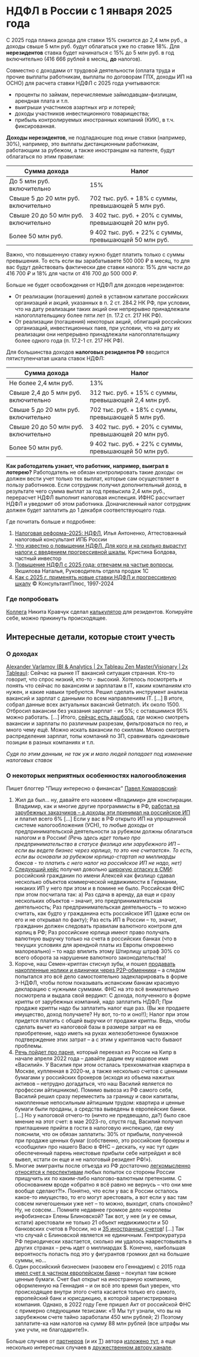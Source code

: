 # НДФЛ в России с 1 января 2025 года

С 2025 года планка дохода для ставки 15% снизится до 2,4 млн руб., а доходы свыше 5 млн руб. будут облагаться уже по ставке 18%. Для **нерезидентов** ставка будет начинаться с 15% до 5 млн руб. в год включительно (416 666 рублей в месяц, **до** налогов).

Совместно с доходами от трудовой деятельности (оплата труда и прочие выплаты работникам, выплаты по договорам ГПХ, доходы ИП на ОСНО) для расчета ставки НДФЛ с 2025 года учитываются:
* проценты по займам, перечисляемые займодавцам-физлицам, арендная плата и т.п.
* выигрыши участников азартных игр и лотерей;
* доходы участников инвестиционного товарищества;
* прибыль контролируемых иностранных компаний (КИК), в т.ч. фиксированная.

**Доходы нерезидентов**, не подпадающие под иные ставки (например, 30%), например, это выплаты дистанционным работникам, работающим за рубежом, а также иностранцам на патенте, будут облагаться по этим правилам:

| Сумма дохода | Налог |
| ----- | ----- |
| До 5 млн руб. включительно | 15% |
| Свыше 5 до 20 млн руб. включительно | 702 тыс. руб. + 18% с суммы, превышающей 5 млн руб. |
| Свыше 20 до 50 млн руб. включительно | 3 402 тыс. руб. + 20% с суммы, превышающей 20 млн руб. |
| Более 50 млн руб. | 9 402 тыс. руб. + 22% с суммы, превышающей 50 млн руб. |

Важно, что повышенную ставку нужно будет платить только с суммы превышения. То есть если вы зарабатываете 500 000 ₽ в месяц, то для вас будут действовать фактически две ставки налога: 15% для части до 416 700 ₽ и 18% для части от 416 700 до 500 000 ₽.

Больше не будет освобождения от НДФЛ для доходов нерезидентов:
* От реализации (погашения) долей в уставном капитале российских организаций и акций, указанных в п. 2 ст. 284.2 НК РФ, при условии, что на дату реализации таких акций они непрерывно принадлежали налогоплательщику более пяти лет (п. 17.2 ст. 217 НК РФ).
* От реализации (погашения) некоторых акций, облигаций российских организаций, инвестиционных паев, при условии, что на дату их реализации они непрерывно принадлежали налогоплательщику более одного года (п. 17.2-1 ст. 217 НК РФ).

Для большинства доходов **налоговых резидентов РФ** вводится пятиступенчатая шкала ставок НДФЛ:

| Сумма дохода | Налог |
| ----- | ----- |
| Не более 2,4 млн руб. | 13% |
| Свыше 2,4 до 5 млн руб. включительно | 312 тыс. руб. + 15% с суммы, превышающей 2,4 млн руб. |
| Свыше 5 до 20 млн руб. включительно | 702 тыс. руб. + 18% с суммы, превышающей 5 млн руб. |
| Свыше 20 до 50 млн руб. включительно | 3 402 тыс. руб. + 20% с суммы, превышающей 20 млн руб. |
| Более 50 млн руб. | 9 402 тыс. руб. + 22% с суммы, превышающей 50 млн руб. |

**Как работодатель узнает, что работник, например, выиграл в лотерею?** Работодатель не обязан контролировать такие доходы: он должен вести учет только тех выплат, которые сам осуществляет в пользу работников. Если сотрудник получил дополнительный доход, в результате чего сумма выплат за год превысила 2,4 млн руб., перерасчет НДФЛ выполнит налоговая инспекция. ИФНС рассчитает НДФЛ и уведомит об этом работника. Доначисленный налог сотрудник должен будет заплатить до 1 декабря соответствующего года.

Где почитать больше и подробнее:
1. [Налоговая реформа–2025: НДФЛ](https://www.kontur-extern.ru/info/51811-nalogovaya_reforma_ndfl#header_51811_7), Илья Антоненко, Аттестованный налоговый консультант ИПБ России
2. [Что известно о повышении НДФЛ. Для кого и на сколько вырастут налоги с введением прогрессивной шкалы](https://journal.tinkoff.ru/news/height-bet-ndfl-2024/), Кристина Болдова, частный инвестор
3. [Повышение НДФЛ с 2025 года: отвечаем на частые вопросы](https://1c-o.ru/blog/articles/povyshenie-ndfl-s-2025-goda-otvechaem-na-chastye-voprosy#:~:text=Чем%20новая%20шкала%20НДФЛ%20отличается,облагаться%20уже%20по%20ставке%2018%25.), Якшилова Наталья, Руководитель отдела продаж 1С
4. [Как с 2025 г. применять новые ставки НДФЛ и прогрессивную шкалу](https://www.consultant.ru/news/395/) © КонсультантПлюс, 1997-2024

### Где попробовать

[Коллега](https://www.linkedin.com/feed/update/urn:li:activity:7274423186199375872?commentUrn=urn%3Ali%3Acomment%3A%28activity%3A7274423186199375872%2C7274875203879370752%29&dashCommentUrn=urn%3Ali%3Afsd_comment%3A%287274875203879370752%2Curn%3Ali%3Aactivity%3A7274423186199375872%29) Никита Кравчук сделал [калькулятор](https://docs.google.com/spreadsheets/d/1NC1iq7aQDA9cCW7dHmrsLPluz3v-l5M8hLS4sgprXEQ/edit?gid=112840922#gid=112840922) для резидентов. Копируйте себе, можно прикинуть происходящее.


## Интересные детали, которые стоит учесть

### О доходах

[Alexander Varlamov (BI & Analytics | 2x Tableau Zen Master/Visionary | 2x Tableau)](https://www.linkedin.com/feed/update/urn:li:activity:7267793701769297920/): Сейчас на рынке IT вакансий ситуация странная. Кто-то говорит, что спрос низкий, кто-то - высокий. Хотелось посмотреть и понять что сейчас по вакансиям и зарплатам в IT, каким компаниям кто нужен, и какие навыки требуются. Решил сделать инструмент анализа вакансий и зарплат с данными по всем направлениям IT. [...] В итоге, собрал данные всех актуальных вакансий Getmatch. Их около 1500. Отбросил вакансии без указания зарплат - их 5%; с оставшимися 95% можно работать. [...] Итого, [сейчас есть дашборд](https://public.tableau.com/shared/3KN2X2YXN?:display_count=n&:origin=viz_share_link&:showVizHome=no), где можно смотреть вакансии и зарплаты по различным разрезам, фильтроваться по гео, и много чему ещё. Можно искать вакансии по скиллам. Можно смотреть распределения зарплат, топы компаний по ЗП, сравнивать одинаковые позиции в разных компаниях и т.п.

_Судя по этим данным, не так уж и мало людей попадает под изменение налоговых ставок_

### О некоторых неприятных особенностях налогообложения

Пишет блоггер "Пишу интересно о финансах" [Павел Комаровский](https://t.me/RationalAnswer):
1. Жил да был... ну, давайте его назовем «Владимир» для конспирации. Владимир, как и многие другие программисты в РФ, [работал на зарубежных заказчиков – а доходы эти принимал на российское ИП](https://x.com/Rational_Answer/status/1815983654910185505) и платил всего 6% [...]  Если у вас в РФ открыто ИП на упрощенной системе налогообложения (УСН), то любые доходы от предпринимательской деятельности за рубежом должны облагаться налогом и в России! _(Речь здесь идет только про предпринимательство в статусе физлица или зарубежного ИП – если вы ведете бизнес через юрлицо, то это «не считается». То есть, если вы основали за рубежом юрлицо-стартап на миллиарды баксов - то платить с него налог на российское ИП не надо, нет)_
2. [Следующий кейс](https://x.com/Rational_Answer/status/1816003235431268609) получил довольно [широкую огласку в СМИ](https://www.rbc.ru/economics/29/01/2024/65b7289f9a794773a3f90114): российский гражданин по имени Алексей как физлицо сдавал несколько объектов коммерческой недвижимости в Германии, никаких ИП у него при этом и в помине не было. Российская ФНС при этом посчитала так: а) Раз сдача в аренду, да еще и сразу нескольких объектов – значит, это предпринимательская деятельность; Раз предпринимательская деятельность – то можно считать, как будто у гражданина есть российское ИП (даже если он его и не открывал по факту); Раз есть ИП в России – то, значит, гражданин должен следовать правилам валютного контроля для юрлиц в РФ; Раз российские юрлица имеют право получать валютную выручку только на счета в российских банках (что в текущих условиях для арендной платы из Европы откровенно малореально) – то надо впилить этому Штирлицу штраф 30% со всего оборота за нарушение валютного законодательства!
3. Короче, наш Семен-криптан стиснул зубы, и пошел [продавать накопленные нолики и единички через P2P-обменники](https://x.com/Rational_Answer/status/1816017610053468419) – а следом попытался это всё дело самостоятельно задекларировать в форме 3-НДФЛ, чтобы потом показывать испанским банкам красивую декларацию с нужными суммами. ФНС на это всё внимательно посмотрела и выдала свой вердикт: С дохода, полученного в форме крипты от зарубежных компаний, надо заплатить НДФЛ; При продаже крипты надо бы заплатить налог еще раз. (Вы же продаете имущество, доход получаете? Ну вот, то-то и оно!!); Налог при этом придется платить с общей выручки от продажи крипты. Ведь, чтобы сделать вычет из налоговой базы в размере затрат на ее приобретение, надо иметь на руках железобетонное бумажное подтверждение этих затрат – а с этим у криптанов часто бывают проблемы.
4. [Речь пойдет про парня](https://x.com/Rational_Answer/status/1684548987011969024), который переехал из России на Кипр в начале апреля 2022 года – давайте дадим ему кодовое имя «Василий». У Василия при этом осталась трехкомнатная квартира в Москве, купленная в 2020-м, а также несколько счетов с ценными бумагами у российских брокеров (исходя из объема нажитых активов – нетрудно догадаться, что наш Василий является по профессии айтишником). Помимо вывоза из РФ самого себя, Василий решил сразу переместить за границу и свои капиталы, накопленные непосильным айтишным трудом: квартира и ценные бумаги были проданы, а средства выведены в европейские банки. [...] Но у налоговой отчего-то (ничто не предвещало, да?) было свое мнение на этот счет: в мае 2023-го, спустя год, Василий получил приглашение прийти в гости в налоговую инспекцию, где ему пояснили, что он обязан заплатить: 30% от прибыли, полученной при продаже ценных бумаг (собственно, это российские брокеры и «сообщили» про нашего Васю в ФНС – дескать, «у нас тут один обеспеченный парень неистовые прибыли себе натрейдил и всё вывел, кстати он еще и не налоговый резидент РФ!»).
5. Многие эмигранты после отъезда из РФ достаточно [легкомысленно относятся к перспективам](https://x.com/Rational_Answer/status/1684549316621266945) любых попыток со стороны России прищучить их по каким-либо налогово-валютным претензиям. С обоснованием вроде «обратно я всё равно не вернусь – что они мне вообще сделают?!». Понятно, что если у вас в России осталось какое-то имущество, то его могут арестовать, а вот если у вас там совсем ничегошеньки уже нет – то можно, выходит, спать спокойно? Ну, не совсем... Помните недавнее громкое дело «королевы инфобизнеса» Елены Блиновской? Так вот, у нее (и у ее семьи, кстати) арестовали не только 21 объект недвижимости и 50 банковских счетов в России, но и [35 иностранных счетов](https://tass.ru/proisshestviya/18077195)! [...] Так что случай с Блиновской является не единичным. Генпрокуратура РФ периодически хвастается, сколько им удалось наарестовывать в других странах – речь идет о миллиардах $. Конечно, наибольшая вероятность попасть под это у фигурантов громких дел на большие суммы, но...
6. Один российский бизнесмен (назовем его Геннадием) с 2015 года [имел счет в частном европейском банке](https://x.com/Rational_Answer/status/1684550681921835009) – покупал там всякие ценные бумаги. Счет был открыт на иностранную компанию, оформленную на Геннадия – и он всё это время был уверен, что происходящее внутри этого счета касается только его самого, европейский банк и юрисдикцию, в которой зарегистрирована компания. Однако, в 2022 году Гене пришел Акт от российской ФНС с примерно следующими тезисами: «1) Мы тут узнали, что вы на зарубежном счете тайно заработали 450 млн рублей; 2) Поэтому заплатите-ка нам налогов на сумму 88 млн рублей (все штрафы мы уже учли, не благодарите!)».

Больше случаев от [партнеров](https://nsvcons.com) (и их [Т](https://t.me/nsvcons)) автора [изложено тут](https://habr.com/ru/articles/750708/), а еще несколько интересных случаев в [дружественном автору канале](https://t.me/ndflguru/279).
